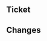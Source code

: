 <!--
Attach the jira ticket number to the PR for tracking (Usually prefixing the PR with the ticket number will auto-link it in JIRA)
-->

## Ticket

## Changes